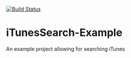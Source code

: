 [![Build Status](https://travis-ci.org/wibosco/iTunesSearch-Example.svg)](https://travis-ci.org/wibosco/iTunesSearch-Example)

# iTunesSearch-Example
An example project allowing for searching iTunes
